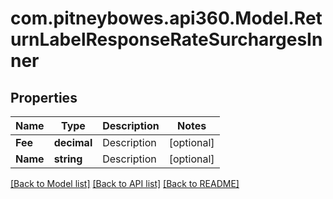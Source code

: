 # com.pitneybowes.api360.Model.ReturnLabelResponseRateSurchargesInner

## Properties

Name | Type | Description | Notes
------------ | ------------- | ------------- | -------------
**Fee** | **decimal** | Description | [optional] 
**Name** | **string** | Description | [optional] 

[[Back to Model list]](../README.md#documentation-for-models) [[Back to API list]](../README.md#documentation-for-api-endpoints) [[Back to README]](../README.md)

